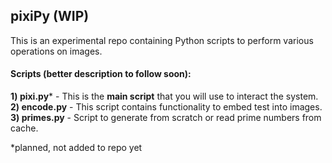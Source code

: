 ## pixiPy (WIP)
This is an experimental repo containing Python scripts to perform various operations on images.  

#### Scripts (better description to follow soon):
**1)	pixi.py*** - This is the **main script** that you will use to interact the system.
**2)	encode.py** - This script contains functionality to embed test into images.
**3)	primes.py** - Script to generate from scratch or read prime numbers from cache.

*planned, not added to repo yet